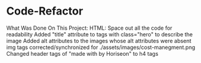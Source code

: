 # Code-Refactor

What Was Done On This Project:
HTML:
Space out all the code for readability
Added "title" attribute to tags with class="hero" to describe the image
Added alt attributes to the images whose alt attributes were absent
img tags corrected/synchronized for ./assets/images/cost-manegment.png
Changed header tags of "made with <heart> by Horiseon" to h4 tags 